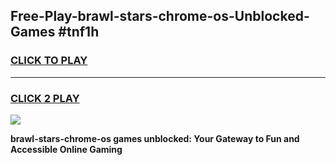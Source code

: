 
## Free-Play-brawl-stars-chrome-os-Unblocked-Games #tnf1h
<h3>
<a href="https://news.freeplayer.one?title=brawl-stars-chrome-os&ref=8M">CLICK TO PLAY</a></h3>
<hr>

<h3>
<a href="https://news.freeplayer.one?title=brawl-stars-chrome-os&ref=8M">CLICK 2 PLAY</a>
  
</h3>

<a href="https://news.freeplayer.one?title=brawl-stars-chrome-os&ref=8M"><img src="https://clearcache.store/games.png"></a>


**brawl-stars-chrome-os games unblocked: Your Gateway to Fun and Accessible Online Gaming**
